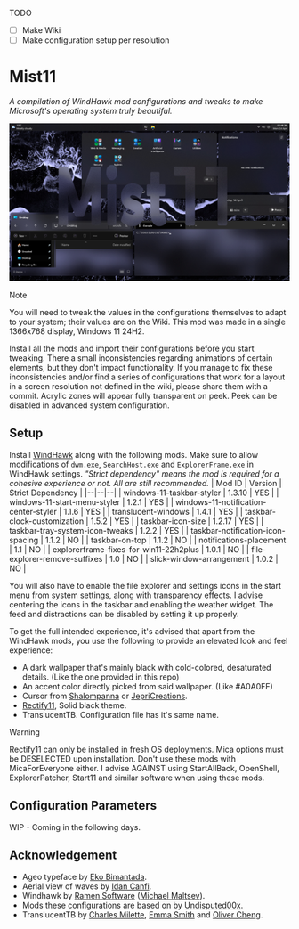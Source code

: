 TODO
 - [ ] Make Wiki
 - [ ] Make configuration setup per resolution

# Mist11
*A compilation of WindHawk mod configurations and tweaks to make Microsoft's operating system truly beautiful.*

![Inline Preview](./screenshots/inline.png)

> [!NOTE]
> You will need to tweak the values in the configurations themselves to adapt to your system; their values are on the Wiki. This mod was made in a single 1366x768 display, Windows 11 24H2.

Install all the mods and import their configurations before you start tweaking.
There a small inconsistencies regarding animations of certain elements, but they don't impact functionality.
If you manage to fix these inconsistencies and/or find a series of configurations that work for a layout in a screen resolution not defined in the wiki, please share them with a commit.
Acrylic zones will appear fully transparent on peek. Peek can be disabled in advanced system configuration.

## Setup
Install [WindHawk](https://windhawk.net/) along with the following mods. Make sure to allow modifications of `dwm.exe`, `SearchHost.exe` and `ExplorerFrame.exe` in WindHawk settings.
*"Strict dependency" means the mod is required for a cohesive experience or not. All are still recommended.*
| Mod ID | Version | Strict Dependency |
|--|--|--|
| windows-11-taskbar-styler | 1.3.10 | YES |
| windows-11-start-menu-styler | 1.2.1 | YES |
| windows-11-notification-center-styler | 1.1.6 | YES |
| translucent-windows | 1.4.1 | YES |
| taskbar-clock-customization | 1.5.2 | YES |
| taskbar-icon-size | 1.2.17 | YES |
| taskbar-tray-system-icon-tweaks | 1.2.2 | YES |
| taskbar-notification-icon-spacing | 1.1.2 | NO |
| taskbar-on-top | 1.1.2 | NO |
| notifications-placement | 1.1 | NO |
| explorerframe-fixes-for-win11-22h2plus | 1.0.1 | NO |
| file-explorer-remove-suffixes | 1.0 | NO |
| slick-window-arrangement | 1.0.2 | NO |

You will also have to enable the file explorer and settings icons in the start menu from system settings, along with transparency effects. I advise centering the icons in the taskbar and enabling the weather widget. The feed and distractions can be disabled by setting it up properly.

To get the full intended experience, it's advised that apart from the WindHawk mods, you use the following to provide an elevated look and feel experience:
 - A dark wallpaper that's mainly black with cold-colored, desaturated details. (Like the one provided in this repo)
 - An accent color directly picked from said wallpaper. (Like #A0A0FF)
 - Cursor from [Shalompanna](https://www.deviantart.com/shalompanna) or [JepriCreations](https://www.deviantart.com/jepricreations).
 - [Rectify11](https://rectify11.net/home), Solid black theme. 
 - TranslucentTB. Configuration file has it's same name.

> [!WARNING]
> Rectify11 can only be installed in fresh OS deployments. Mica options must be DESELECTED upon installation.
> Don't use these mods with MicaForEveryone either.
> I advise AGAINST using StartAllBack, OpenShell, ExplorerPatcher, Start11 and similar software when using these mods.

## Configuration Parameters
WIP - Coming in the following days.

## Acknowledgement
 - Ageo typeface by [Eko Bimantada](https://fontesk.com/designer/eko-bimantara/).
 - Aerial view of waves by [Idan Canfi](https://www.pexels.com/@idan-canfi-779084/).
 - Windhawk by [Ramen Software](https://ramensoftware.com/) ([Michael Maltsev](https://github.com/m417z)).
 - Mods these configurations are based on by [Undisputed00x](https://github.com/Undisputed00x).
 - TranslucentTB by [Charles Milette](https://github.com/sylveon), [Emma Smith](https://github.com/emmatyping) and [Oliver Cheng](https://github.com/olliecheng).

